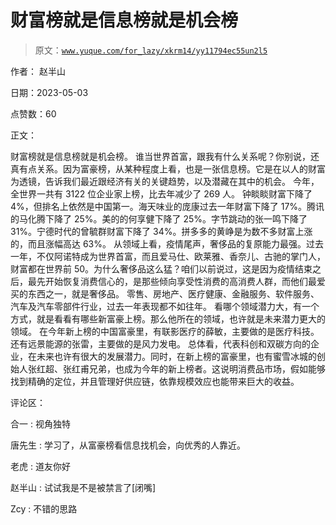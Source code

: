 # 财富榜就是信息榜就是机会榜

> 原文：[`www.yuque.com/for_lazy/xkrm14/yy11794ec55un2l5`](https://www.yuque.com/for_lazy/xkrm14/yy11794ec55un2l5)

作者： 赵半山

日期：2023-05-03

点赞数：60

正文：

财富榜就是信息榜就是机会榜。 谁当世界首富，跟我有什么关系呢？你别说，还真有点关系。因为富豪榜，从某种程度上看，也是一张信息榜。它是在以人的财富为透镜，告诉我们最近跟经济有关的关键趋势，以及潜藏在其中的机会。 今年，全世界一共有 3122 位企业家上榜，比去年减少了 269 人。 钟睒睒财富下降了 4%，但排名上依然是中国第一。海天味业的庞康过去一年财富下降了 17%。腾讯的马化腾下降了 25%。美的的何享健下降了 25%。字节跳动的张一鸣下降了 31%。宁德时代的曾毓群财富下降了 34%。拼多多的黄峥是为数不多财富上涨的，而且涨幅高达 63%。 从领域上看，疫情尾声，奢侈品的复原能力最强。过去一年，不仅阿诺特成为世界首富，而且爱马仕、欧莱雅、香奈儿、古驰的掌门人，财富都在世界前 50。为什么奢侈品这么猛？咱们以前说过，这是因为疫情结束之后，最先开始恢复消费信心的，是那些倾向享受性消费的高消费人群，而他们最爱买的东西之一，就是奢侈品。 零售、房地产、医疗健康、金融服务、软件服务、汽车及汽车零部件行业，过去一年表现都不如往年。 看哪个领域潜力大，有一个方式，就是看看有哪些新富豪上榜。那么他所在的领域，也许就是未来潜力更大的领域。 在今年新上榜的中国富豪里，有联影医疗的薛敏，主要做的是医疗科技。还有远景能源的张雷，主要做的是风力发电。 总体看，代表科创和双碳方向的企业，在未来也许有很大的发展潜力。同时，在新上榜的富豪里，也有蜜雪冰城的创始人张红超、张红甫兄弟，也成为今年的新上榜者。这说明消费品市场，假如能够找到精确的定位，并且管理好供应链，依靠规模效应也能带来巨大的收益。

评论区：

合一 : 视角独特

唐先生 : 学习了，从富豪榜看信息找机会，向优秀的人靠近。

老虎 : 道友你好

赵半山 : 试试我是不是被禁言了[闭嘴]

Zcy : 不错的思路

